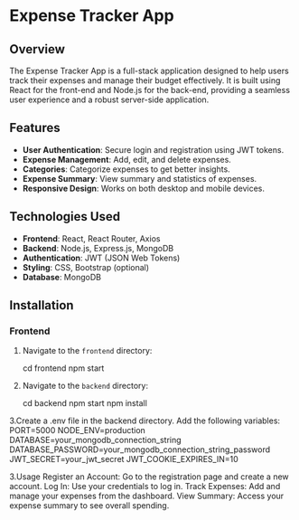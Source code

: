 # Expense Tracker App

## Overview

The Expense Tracker App is a full-stack application designed to help users track their expenses and manage their budget effectively. It is built using React for the front-end and Node.js for the back-end, providing a seamless user experience and a robust server-side application.

## Features

- **User Authentication**: Secure login and registration using JWT tokens.
- **Expense Management**: Add, edit, and delete expenses.
- **Categories**: Categorize expenses to get better insights.
- **Expense Summary**: View summary and statistics of expenses.
- **Responsive Design**: Works on both desktop and mobile devices.

## Technologies Used

- **Frontend**: React, React Router, Axios
- **Backend**: Node.js, Express.js, MongoDB
- **Authentication**: JWT (JSON Web Tokens)
- **Styling**: CSS, Bootstrap (optional)
- **Database**: MongoDB

## Installation

### Frontend

1. Navigate to the `frontend` directory:
   
   cd frontend
   npm start
1. Navigate to the `backend` directory:
   
   cd backend
   npm start
   npm install
   
3.Create a .env file in the backend directory.
    Add the following variables:
   PORT=5000
   NODE_ENV=production
   DATABASE=your_mongodb_connection_string
   DATABASE_PASSWORD=your_mongodb_connection_string_password
   JWT_SECRET=your_jwt_secret
   JWT_COOKIE_EXPIRES_IN=10

3.Usage
    Register an Account: Go to the registration page and create a new account.
    Log In: Use your credentials to log in.
    Track Expenses: Add and manage your expenses from the dashboard.
    View Summary: Access your expense summary to see overall spending.